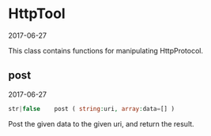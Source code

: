 HttpTool
=====================
2017-06-27



This class contains functions for manipulating HttpProtocol.




post
-------------
2017-06-27



```php
str|false    post ( string:uri, array:data=[] )
```

Post the given data to the given uri, and return the result.






